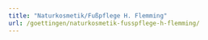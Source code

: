 ```yaml
---
title: "Naturkosmetik/Fußpflege H. Flemming"
url: /goettingen/naturkosmetik-fusspflege-h-flemming/
---
```

